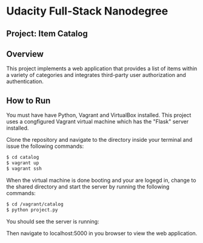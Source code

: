 # Udacity Full-Stack Nanodegree
## Project: Item Catalog

## Overview

This project implements a web application that provides a list of items within a variety of categories and integrates third-party user authorization and authentication.

## How to Run

You must have have Python, Vagrant and VirtualBox installed. This project uses a congfigured Vagrant virtual machine which has the "Flask" server installed.

Clone the repository and navigate to the directory inside your terminal and issue the following commands:

```bash
$ cd catalog
$ vagrant up
$ vagrant ssh
```

When the virtual machine is done booting and your are logegd in, change to the shared directory and start the server by running the following commands:

```bash
$ cd /vagrant/catalog
$ python project.py
```

You should see the server is running:

Then navigate to localhost:5000 in you browser to view the web application.
